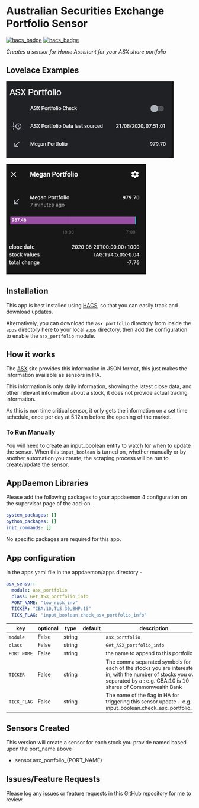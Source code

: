 # Australian Securities Exchange Portfolio Sensor
[![hacs_badge](https://img.shields.io/badge/HACS-Default-orange.svg?style=for-the-badge)](https://github.com/custom-components/hacs)
[![hacs_badge](https://img.shields.io/badge/HACS-Custom-orange.svg?style=for-the-badge)](https://github.com/custom-components/hacs)

_Creates a sensor for Home Assistant for your ASX share portfolio_


## Lovelace Examples

![Example of the entities in Lovelace](https://github.com/simonhq/asx_portfolio/blob/master/asx_portfolio_entities.PNG)

![An Entity has the share information](https://github.com/simonhq/asx_portfolio/blob/master/asx_portfolio_entity.PNG)

## Installation

This app is best installed using [HACS](https://github.com/custom-components/hacs), so that you can easily track and download updates.

Alternatively, you can download the `asx_portfolio` directory from inside the `apps` directory here to your local `apps` directory, then add the configuration to enable the `asx_portfolio` module.

## How it works

The [ASX](https://www.asx.com.au/) site provides this information in JSON format, this just makes the information available as sensors in HA.

This information is only daily information, showing the latest close data, and other relevant information about a stock, it does not provide actual trading information.

As this is non time critical sensor, it only gets the information on a set time schedule, once per day at 5.12am before the opening of the market. 

### To Run Manually

You will need to create an input_boolean entity to watch for when to update the sensor. When this `input_boolean` is turned on, whether manually or by another automation you create, the scraping process will be run to create/update the sensor.

## AppDaemon Libraries

Please add the following packages to your appdaemon 4 configuration on the supervisor page of the add-on.

``` yaml
system_packages: []
python_packages: []
init_commands: []
```

No specific packages are required for this app.

## App configuration

In the apps.yaml file in the appdaemon/apps directory - 

```yaml
asx_sensor:
  module: asx_portfolio
  class: Get_ASX_portfolio_info
  PORT_NAME: "low_risk_inv"
  TICKER: "CBA:10,TLS:30,BHP:15"
  TICK_FLAG: "input_boolean.check_asx_portfolio_info"
```

key | optional | type | default | description
-- | -- | -- | -- | --
`module` | False | string | | `asx_portfolio`
`class` | False | string | | `Get_ASX_portfolio_info`
`PORT_NAME` | False | string | | the name to append to this portfolio
`TICKER` | False | string | | The comma separated symbols for each of the stocks you are interested in, with the number of stocks you own separated by a : e.g. CBA:10 is 10 shares of Commonwealth Bank
`TICK_FLAG` | False | string | | The name of the flag in HA for triggering this sensor update - e.g. input_boolean.check_asx_portfolio_info

## Sensors Created

This version will create a sensor for each stock you provide named based upon the port_name above

* sensor.asx_portfolio_{PORT_NAME}

## Issues/Feature Requests

Please log any issues or feature requests in this GitHub repository for me to review.